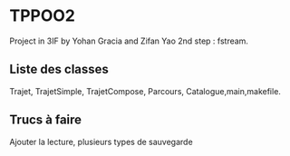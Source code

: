 # TPPOO2
Project in 3IF by Yohan Gracia and Zifan Yao 2nd step : fstream.
## Liste des classes
Trajet, TrajetSimple, TrajetCompose, Parcours, Catalogue,main,makefile.
## Trucs à faire
Ajouter la lecture,
plusieurs types de sauvegarde
